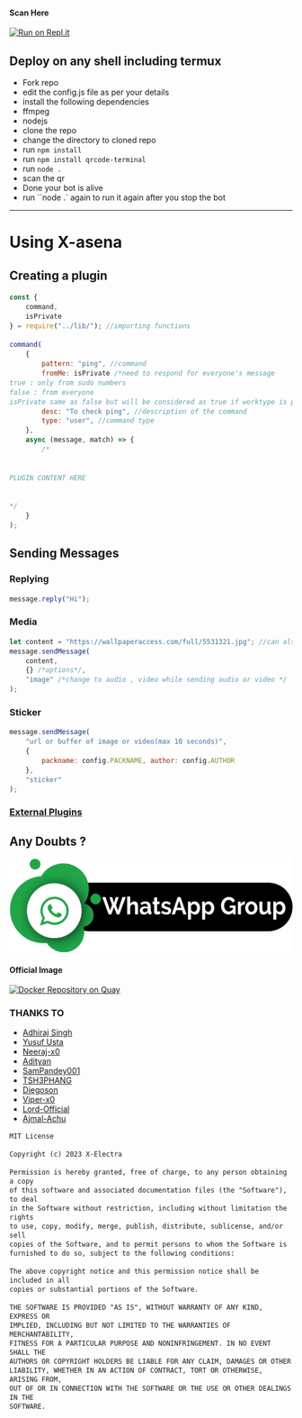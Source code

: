 #### Scan Here

[![Run on Repl.it](https://repl.it/badge/github/phaticusthiccy/WhatsAsenaDuplicated)](https://xasena-qr.v1p3r-x.repl.co)

## Deploy on any shell including termux

- Fork repo
- edit the config.js file as per your details
- install the following dependencies
- ffmpeg
- nodejs
- clone the repo
- change the directory to cloned repo
- run `npm install`
- run `npm install qrcode-terminal`
- run `node .`
- scan the qr
- Done your bot is alive
- run ``node .` again to run it again after you stop the bot

---

# Using X-asena

## Creating a plugin

```javascript
const {
    command,
    isPrivate
} = require("../lib/"); //importing functions

command(
    {
        pattern: "ping", //command
        fromMe: isPrivate /*need to respond for everyone's message
true : only from sudo numbers
false : from everyone
isPrivate same as false but will be considered as true if worktype is private*/,
        desc: "To check ping", //description of the command
        type: "user", //command type
    },
    async (message, match) => {
        /*


PLUGIN CONTENT HERE


*/
    }
);
```

## Sending Messages

### Replying

```javascript
message.reply("Hi");
```

### Media

```javascript
let content = "https://wallpaperaccess.com/full/5531321.jpg"; //can also use buffer
message.sendMessage(
    content,
    {} /*options*/,
    "image" /*change to audio , video while sending audio or video */
);
```

### Sticker

```javascript
message.sendMessage(
    "url or buffer of image or video(max 10 seconds)",
    {
        packname: config.PACKNAME, author: config.AUTHOR
    },
    "sticker"
);
```

### [External Plugins](https://github.com/X-Electra/X-Asena/wiki/Plugins)

## Any Doubts ?

[![JOIN WHATSAPP GROUP](https://raw.githubusercontent.com/Neeraj-x0/Neeraj-x0/main/photos/suddidina-join-whatsapp.png)](https://chat.whatsapp.com/ESiNt1pudB1Js6QRZtM0jg)

#### Official Image

[![Docker Repository on Quay](https://quay.io/repository/xelectra/xasena/status "Docker Repository on Quay")](https://quay.io/repository/xelectra/xasena)

### THANKS TO

- [Adhiraj Singh](https://github.com/adiwajshing)
- [Yusuf Usta](https://github.com/yusufusta)
- [Neeraj-x0](https://github.com/Neeraj-x0)
- [Adityan](https://github.com/A-d-i-t-h-y-a-n)
- [SamPandey001](https://github.com/SamPandey001)
- [TSH3PHANG](https://github.com/TSH3PHANG)
- [Diegoson](https://github.com/Diegoson)
- [Viper-x0](https://github.com/Viper-X0)
- [Lord-Official](https://github.com/Lord-official)
- [Ajmal-Achu](https://github.com/Ajmal-Achu)

```
MIT License

Copyright (c) 2023 X-Electra

Permission is hereby granted, free of charge, to any person obtaining a copy
of this software and associated documentation files (the "Software"), to deal
in the Software without restriction, including without limitation the rights
to use, copy, modify, merge, publish, distribute, sublicense, and/or sell
copies of the Software, and to permit persons to whom the Software is
furnished to do so, subject to the following conditions:

The above copyright notice and this permission notice shall be included in all
copies or substantial portions of the Software.

THE SOFTWARE IS PROVIDED "AS IS", WITHOUT WARRANTY OF ANY KIND, EXPRESS OR
IMPLIED, INCLUDING BUT NOT LIMITED TO THE WARRANTIES OF MERCHANTABILITY,
FITNESS FOR A PARTICULAR PURPOSE AND NONINFRINGEMENT. IN NO EVENT SHALL THE
AUTHORS OR COPYRIGHT HOLDERS BE LIABLE FOR ANY CLAIM, DAMAGES OR OTHER
LIABILITY, WHETHER IN AN ACTION OF CONTRACT, TORT OR OTHERWISE, ARISING FROM,
OUT OF OR IN CONNECTION WITH THE SOFTWARE OR THE USE OR OTHER DEALINGS IN THE
SOFTWARE.

```